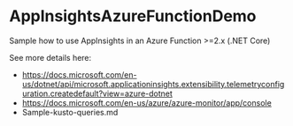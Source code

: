 # AppInsightsAzureFunctionDemo

Sample how to use AppInsights in an Azure Function >=2.x (.NET Core)

See more details here:

- https://docs.microsoft.com/en-us/dotnet/api/microsoft.applicationinsights.extensibility.telemetryconfiguration.createdefault?view=azure-dotnet
- https://docs.microsoft.com/en-us/azure/azure-monitor/app/console
- Sample-kusto-queries.md
